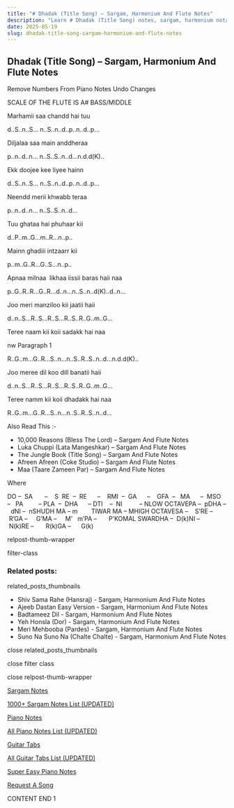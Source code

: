 ```yaml
---
title: "# Dhadak (Title Song) – Sargam, Harmonium And Flute Notes"
description: "Learn # Dhadak (Title Song) notes, sargam, harmonium notations and flute notes. Easy step-by-step tutorial for beginners."
date: 2025-05-19
slug: dhadak-title-song-sargam-harmonium-and-flute-notes
---
```


## Dhadak (Title Song) – Sargam, Harmonium And Flute Notes

Remove Numbers From Piano Notes
Undo Changes

SCALE OF THE FLUTE IS A# BASS/MIDDLE

Marhamii saa chandd hai tuu

d..S..n..S… n..S..n..d..p..n..d..p…

Diljalaa saa main anddheraa

p..n..d..n… n..S..S..n..d…n.d.d(K)..

Ekk doojee kee liyee hainn

d..S..n..S… n..S..n..d..p..n..d..p…

Neendd merii khwabb teraa

p..n..d..n… n..S..S..n..d…

Tuu ghataa hai phuhaar kii

d..P..m..G…m..R…n..p..

Mainn ghadiii intzaarr kii

p..m..G..R…G..S…n..p..

Apnaa milnaa  likhaa iissii baras haii naa

p..G..R..R…G..R…d..n…n..S..n..d(K)..d..n…

Joo meri manziloo kii jaatii haii

d..n..S…R..S…R..S…R..S..R..G..m..G…

Teree naam kii koii sadakk hai naa

nw Paragraph 1

R..G..m…G..R…S..n…n..S..R..S..n..d…n.d.d(K)..

Joo meree dil koo dill banatii haii

d..n..S…R..S…R..S…R..S..R..G..m..G…

Teree namm kii koii dhadakk hai naa

R..G..m…G..R…S..n…n..S..R..S..n..d…



Also Read This :-



* 10,000 Reasons (Bless The Lord) – Sargam And Flute Notes
* Luka Chuppi (Lata Mangeshkar) – Sargam And Flute Notes
* The Jungle Book (Title Song) – Sargam And Flute Notes
* Afreen Afreen (Coke Studio) – Sargam And Flute Notes
* Maa (Taare Zameen Par) – Sargam And Flute Notes

Where



DO –  SA       –    S  RE  –  RE      –    RMI  –  GA      –    GFA  –   MA      –  MSO  –   PA         – PLA  –  DHA      – DTI    –  NI          – NLOW OCTAVEPA –  pDHA –  dNI –  nSHUDH MA – m        TIWAR MA – MHIGH OCTAVESA –    S’RE –     R’GA –     G’MA –     M’   m’PA –       P’KOMAL SWARDHA –  D(k)NI –       N(k)RE –       R(k)GA –      G(k)



relpost-thumb-wrapper

filter-class

### Related posts:

related_posts_thumbnails

* Shiv Sama Rahe (Hansraj) - Sargam, Harmonium And Flute Notes
* Ajeeb Dastan Easy Version - Sargam, Harmonium And Flute Notes
* Badtameez Dil - Sargam, Harmonium And Flute Notes
* Yeh Honsla (Dor) - Sargam, Harmonium And Flute Notes
* Meri Mehbooba (Pardes) - Sargam, Harmonium And Flute Notes
* Suno Na Suno Na (Chalte Chalte) - Sargam, Harmonium And Flute Notes

close related_posts_thumbnails

close filter class

close relpost-thumb-wrapper

[Sargam Notes](https://www.notationsworld.com/sargam-notes.html)

[1000+ Sargam Notes List (UPDATED)](https://www.notationsworld.com/all-songs-list-sargam-notes.html)

[Piano Notes](https://www.notationsworld.com/piano-notes.html)

[All Piano Notes List (UPDATED)](https://www.notationsworld.com/all-songs-list-piano-notes.html)

[Guitar Tabs](https://www.notationsworld.com/guitar-tabs.html)

[All Guitar Tabs List (UPDATED)](https://www.notationsworld.com/all-songs-list-guitar-tabs.html)

[Super Easy Piano Notes](https://studywall.in/)

[Request A Song](https://www.notationsworld.com/request-a-song.html)

CONTENT END 1

